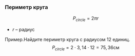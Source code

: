 ### Периметр круга
$$P_{circle}=2\pi r$$
- $r$ – радиус

Пример.Найдите периметр круга с радиусом 12 единиц.
$$P_{circle}=2\cdot 3,14\cdot 12=75,36 \text{см}$$